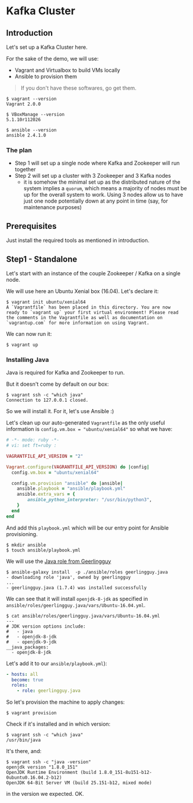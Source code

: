 # Kafka Cluster

## Introduction

Let's set up a Kafka Cluster here.

For the sake of the demo, we will use:

* Vagrant and Virtualbox to build VMs locally
* Ansible to provision them

> If you don't have these softwares, go get them.

```console
$ vagrant --version
Vagrant 2.0.0

$ VBoxManage --version
5.1.10r112026

$ ansible --version            
ansible 2.4.1.0
```

### The plan

* Step 1 will set up a single node where Kafka and Zookeeper will run together
* Step 2 will set up a cluster with 3 Zookeeper and 3 Kafka nodes
    * it is somehow the minimal set up as the distributed nature of the system implies a `quorum`, which means a majority of nodes must be up for the overall system to work. 
    Using 3 nodes allow us to have just one node potentially down at any point in time (say, for maintenance purposes)   

## Prerequisites

Just install the required tools as mentioned in introduction.

## Step1 - Standalone

Let's start with an instance of the couple Zookeeper / Kafka on a single node.


We will use here an Ubuntu Xenial box (16.04).
Let's declare it:
```console
$ vagrant init ubuntu/xenial64
A `Vagrantfile` has been placed in this directory. You are now
ready to `vagrant up` your first virtual environment! Please read
the comments in the Vagrantfile as well as documentation on
`vagrantup.com` for more information on using Vagrant.
```
We can now run it:
```console
$ vagrant up
```

### Installing Java

Java is required for Kafka and Zookeeper to run.

But it doesn't come by default on our box:
```console
$ vagrant ssh -c "which java"
Connection to 127.0.0.1 closed.
```
So we will install it.
For it, let's use Ansible :)

Let's clean up our auto-generated `Vagrantfile` as the only useful information is `config.vm.box = "ubuntu/xenial64"` so what we have:
```ruby
# -*- mode: ruby -*-
# vi: set ft=ruby :

VAGRANTFILE_API_VERSION = "2"

Vagrant.configure(VAGRANTFILE_API_VERSION) do |config|
  config.vm.box = "ubuntu/xenial64"

  config.vm.provision "ansible" do |ansible|
    ansible.playbook = "ansible/playbook.yml"
    ansible.extra_vars = {
        ansible_python_interpreter: "/usr/bin/python3",
    }
  end
end
```
And add this `playbook.yml` which will be our entry point for Ansible provisioning.

```console
$ mkdir ansible
$ touch ansible/playbook.yml
```
We will use the [Java role from Geerlingguy](https://github.com/geerlingguy/ansible-role-java)
```console
$ ansible-galaxy install  -p ./ansible/roles geerlingguy.java
- downloading role 'java', owned by geerlingguy
...
- geerlingguy.java (1.7.4) was installed successfully
```
We can see that it will install `openjdk-8-jdk` as specified in `ansible/roles/geerlingguy.java/vars/Ubuntu-16.04.yml`.
```console
$ cat ansible/roles/geerlingguy.java/vars/Ubuntu-16.04.yml
---
# JDK version options include:
#   - java
#   - openjdk-8-jdk
#   - openjdk-9-jdk
__java_packages:
  - openjdk-8-jdk
```

Let's add it to our `ansible/playbook.yml`):
```yml
- hosts: all
  become: true
  roles:
    - role: geerlingguy.java
```

So let's provision the machine to apply changes:
```console
$ vagrant provision
```

Check if it's installed and in which version:
```console
$ vagrant ssh -c "which java"  
/usr/bin/java
```
It's there, and:
```console
$ vagrant ssh -c "java -version"
openjdk version "1.8.0_151"
OpenJDK Runtime Environment (build 1.8.0_151-8u151-b12-0ubuntu0.16.04.2-b12)
OpenJDK 64-Bit Server VM (build 25.151-b12, mixed mode)
```
in the version we expected. OK.
